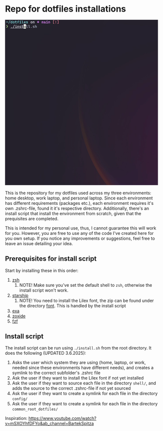 # Repo for dotfiles installations

![asd](./assets/install_gif.gif)

This is the repository for my dotfiles used across my three environments: home desktop, work laptop, and personal laptop. Since each environment has different requirements (packages etc.), each environment requires it's own .zshrc-file, found it it's respective directory. Additionally, there's an install script that install the environment from scratch, given that the prequisites are completed.

This is intended for my personal use, thus, I cannot guarantee this will work for you. However, you are free to use any of the code I've created here for you own setup. If you notice any improvements or suggestions, feel free to leave an issue detailing your idea.

## Prerequisites for install script

Start by installing these in this order:

1. [zsh](https://github.com/ohmyzsh/ohmyzsh/wiki/Installing-ZSH)
    1. NOTE! Make sure you've set the default shell to `zsh`, otherwise the install script won't work.
2. [starship](https://starship.rs/)
    1. NOTE! You need to install the Lilex font, the zip can be found under the directory [font](./font). This is handled by the install script
3. [exa](https://github.com/ogham/exa)
4. [zoxide](https://github.com/ajeetdsouza/zoxide)
5. [fzf](https://github.com/junegunn/fzf)

## Install script

The install script can be run using `./install.sh` from the root directory. It does the following (UPDATED 3.6.2025):

1. Asks the user which system they are using (home, laptop, or work, needed since these environments have different needs), and creates a symlink to the correct subfolder's .zshrc file
3. Ask the user if they want to install the Lilex font if not yet installed
4. Ask the user if they want to source each file in the directory `shell/`, and adds the source to the correct .zshrc-file if not yet sourced
5. Ask the user if they want to create a symlink for each file in the directory `config/`
6. Ask the user if they want to create a symlink for each file in the directory `common_root_dotfiles/`

Inspiration: <https://www.youtube.com/watch?v=mSXOYhfDFYo&ab_channel=BartekSpitza>
